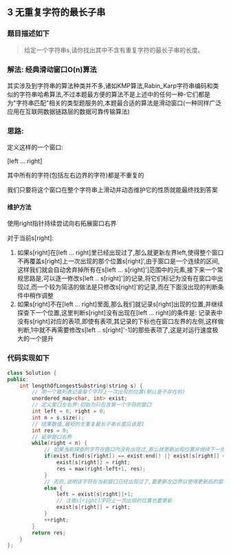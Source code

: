 ## 3 无重复字符的最长子串

### 题目描述如下

> 给定一个字符串s,请你找出其中不含有重复字符的最长子串的长度。

### 解法: 经典滑动窗口O(n)算法
其实涉及到字符串的算法种类并不多,诸如KMP算法,Rabin_Karp字符串编码和类似的字符串哈希算法,不过本题最方便的算法不是上述中的任何一种-它们都是为"字符串匹配"相关的类型题服务的,本题最合适的算法是滑动窗口(一种同样广泛应用在互联网数据链路层的数据可靠传输算法)
### 思路:
定义这样的一个窗口:

[left ... right]

其中所有的字符(包括左右边界的字符)都是不重复的

我们只要将这个窗口在整个字符串上滑动并动态维护它的性质就能最终找到答案

#### 维护方法

使用right指针持续尝试向右拓展窗口右界

对于当前s[right]:

  1. 如果s[right]在[left ... right]里已经出现过了,那么就更新左界left,使得整个窗口不再覆盖s[right]上一次出现的那个位置s[right]',由于窗口是一个连续的区间,这样我们就会自动舍弃掉所有在s[left ... s[right]']范围中的元素,接下来一个常规思路是,可以逐一修改s[left .. s[right]']的记录,将它们标记为没有在窗口中出现过,而一个较为简洁的做法是只修改s[right]'的记录,而在下面没出现的判断条件中稍作调整
  2. 如果s[right]不在[left ... right]里面,那么我们就记录s[right]出现的位置,并继续探查下一个位置,这里判断s[right]没有出现在[left ... right]的条件是: 记录表中没有s[right]对应的表项,即使有表项,其记录的下标也在窗口左界的左侧,这样做判断,1中就不再需要修改s[left .. s[right]'-1]的那些表项了,这是对运行速度极大的一个提升

### 代码实现如下

```C++
class Solution {
public:
    int lengthOfLongestSubstring(string s) {
        // 用一个散列表记录每个字符上一次出现的位置(默认是不存在的)
        unordered_map<char, int> exist;
        // 定义窗口左右界:初始为只包含第一个字符的窗口
        int left = 0, right = 0;
        int n = s.size();
        // 结果数值,最短的无重复最长子串长度应该是1
        int res = 0;
        // 延申窗口右界
        while(right < n) {
            // 如果当前探查的字符在窗口内没有出现过,那么就更新出现位置并继续下一步探查
            if(exist.find(s[right]) == exist.end() || exist[s[right]] < left) {
                exist[s[right]] = right;
                res = max(right-left+1, res);
            }
            // 否则,说明该字符在当前窗口已经出现过了,要更新左边界以使得更新后的窗口不再覆盖该字符上一次出现的位置
            else {
                left = exist[s[right]]+1;
                // 注意s[right]字符上一次出现的位置也要更新
                exist[s[right]] = right;
            }
            ++right;
        }
        return res;
    }
};
````
